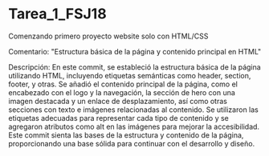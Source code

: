 # Tarea_1_FSJ18
Comenzando primero proyecto website solo con HTML/CSS

Comentario: "Estructura básica de la página y contenido principal en HTML"

Descripción: En este commit, se estableció la estructura básica de la página utilizando HTML, incluyendo etiquetas semánticas como header, section, footer, y otras. Se añadió el contenido principal de la página, como el encabezado con el logo y la navegación, la sección de hero con una imagen destacada y un enlace de desplazamiento, así como otras secciones con texto e imágenes relacionadas al contenido. Se utilizaron las etiquetas adecuadas para representar cada tipo de contenido y se agregaron atributos como alt en las imágenes para mejorar la accesibilidad. Este commit sienta las bases de la estructura y contenido de la página, proporcionando una base sólida para continuar con el desarrollo y diseño.
